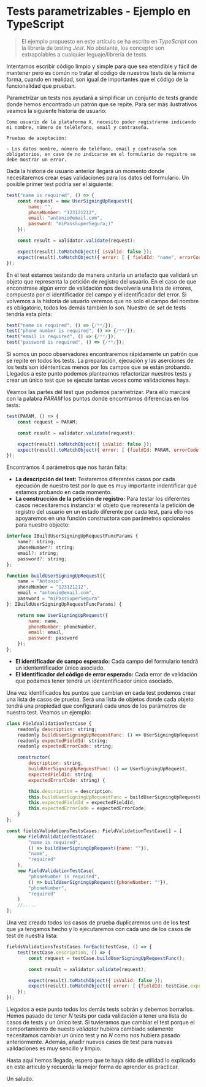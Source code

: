 # Tests parametrizables - Ejemplo en TypeScript

> El ejemplo propuesto en este artículo se ha escrito en _TypeScript_ con la librería de testing _Jest_. No obstante, los concepto son extrapolables a cualquier leguaje/librería de tests.

Intentamos escribir código limpio y simple para que sea etendible y fácil de mantener pero es común no tratar el código de nuestros tests de la misma forma, cuando en realidad, son igual de importantes que el código de la funcionalidad que prueban.

Parametrizar un tests nos ayudará a simplificar un conjunto de tests grande donde hemos encontrado un patrón que se repite. Para ser más ilustrativos veamos la siguiente historia de usuario:
```
Como usuario de la plataforma X, necesito poder registrarme indicando mi nombre, número de telélefono, email y contraseña.

Pruebas de aceptación:

- Los datos nombre, número de teléfono, email y contraseña son obligatorios, en caso de no indicarse en el formulario de registro se debe mostrar un error.

```

Dada la historia de usuario anterior llegará un momento donde necesitaremos crear esas validaciones para los datos del formulario. Un posible primer test podría ser el siguiente:

```javascript
test("name is required", () => {
    const request = new UserSigningUpRequest({
        name: "",
        phoneNumber: "123121212",
        email: "antonio@email.com",
        password: "miPassSuperSegura;)"
    });

    const result = validator.validate(request);

    expect(result).toMatchObject({ isValid: false });
    expect(result).toMatchObject({ error: [ { fieldId: "name", errorCode: "required" } ] });
});
```
En el test estamos testando de manera unitaria un artefacto que validará un objeto que representa la petición de registro del usuario. En el caso de que enconstrase algún error de validación nos devolvería una lista de errores, compuesta por el identificador del campo y el identificador del error.
Si volvemos a la historia de usuario veremos que no solo el campo del nombre es obligatorio, todos los demás también lo son. Nuestro de _set_ de tests tendría esta pinta:

```javascript
test("name is required", () => {/**/});
test("phone number is required", () => {/**/});
test("email is required", () => {/**/});
test("password is required", () => {/**/});
```
Si somos un poco observadores encontraremos rápidamente un patrón que se repite en todos los tests. La preparación, ejecución y las aserciones de los tests son idéntenticas menos por los campos que se están probando.
Llegados a este punto podemos plantearnos refactorizar nuestros tests y crear un único test que se ejecute tantas veces como validaciones haya.

Veamos las partes del test que podemos parametrizar. Para ello marcaré con la palabra _PARAM_ los puntos donde encontramos diferencias en los tests:

```javascript
test(PARAM, () => {
    const request = PARAM;

    const result = validator.validate(request);

    expect(result).toMatchObject({ isValid: false });
    expect(result).toMatchObject({ error: [ {fieldId: PARAM, errorCode: PARAM } ] });
});
```
Encontramos 4 parámetros que nos harán falta:
- **La descripción del test:** Testaremos diferentes casos por cada ejecución de nuestro test por lo que es muy importante indentificar qué estamos probando en cada momento.
- **La construcción de la petición de registro:** Para testar los diferentes casos necesitaremos instanciar el objeto que representa la petición de registro del usuario en un estado diferente por cada test, para ello nos apoyaremos en una función constructora con parámetros opcionales para nuestro objecto:

```javascript
interface IBuildUserSigningUpRequestFuncParams {
    name?: string; 
    phoneNumber?: string; 
    email?: string; 
    password?: string; 
};

function buildUserSigningUpRequest({
    name = "Antonio",
    phoneNumber = "123121212",
    email = "antonio@email.com",
    password = "miPassSuperSegura"
}: IBuildUserSigningUpRequestFuncParams) {

    return new UserSigningUpRequest({
        name: name,
        phoneNumber: phoneNumber,
        email: email,
        password: password
    });    
};
```

- **El identificador de campo esperado:** Cada campo del formulario tendrá un idententificador único asociado.
- **El identificador del código de error esperado:** Cada error de validación que podamos tener tendrá un idententificador único asociado.

Una vez identificados los puntos que cambian en cada test podemos crear una lista de casos de prueba. Será una lista de objetos donde cada objeto tendrá una propiedad que configurará cada unos de los parámetros de nuestro test. Veamos un ejemplo:

```javascript
class FieldValidationTestCase {
    readonly description: string;
    readonly buildUserSigningUpRequestFunc: () => UserSigningUpRequest;
    readonly expectedFieldId: string;
    readonly expectedErrorCode: string;

    constructor(
        description: string,
        buildUserSigningUpRequestFunc: () => UserSigningUpRequest,
        expectedFieldId: string,
        expectedErrorCode: string) {

        this.description = description;
        this.buildUserSigningUpRequestFunc = buildUserSigningUpRequestFunc;
        this.expectedFieldId = expectedFieldId;
        this.expectedErrorCode = expectedErrorCode;
    }
};

const fieldsValidationsTestsCases: FieldValidationTestCase[] = [
    new FieldValidationTestCase(
        "name is required",
        () => buildUserSigningUpRequest({name: ""}),
        "name",
        "required"
    ),
    new FieldValidationTestCase(
        "phoneNumber is required",
        () => buildUserSigningUpRequest({phoneNumber: ""}),
        "phoneNumber",
        "required"
    )
    //.....
];
```

Una vez creado todos los casos de prueba duplicaremos uno de los test que ya tengamos hecho y lo ejecutaremos con cada uno de los casos de test de nuestra lista:

```javascript
fieldsValidationsTestsCases.forEach(testCase, () => {
    test(testCase.description, () => {
        const request = testCase.buildUserSigningUpRequestFunc();

        const result = validator.validate(request);

        expect(result).toMatchObject({ isValid: false });
        expect(result).toMatchObject({ error: [ {fieldId: testCase.expectedFieldId, errorCode: expectedErrorCode } ] });
    });
});
```

Llegados a este punto todos los demás tests sobrán y debemos borrarlos. Hemos pasado de tener _N_ tests por cada validación a tener una lista de casos de tests y un único test. Si tuvieramos que cambiar el test porque el comportamiento de nuesto _validator_ hubiera cambiado solamente necesitamos cambiar un único test y no _N_ como nos hubiera pasado anteriormente. Además, añadir nuevos casos de test para nuevas validaciones es muy sencillo y limpio. 

Hasta aquí hemos llegado, espero que te haya sido de utilidad lo explicado en este articulo y recuerda: la mejor forma de aprender es practicar.

Un saludo.
